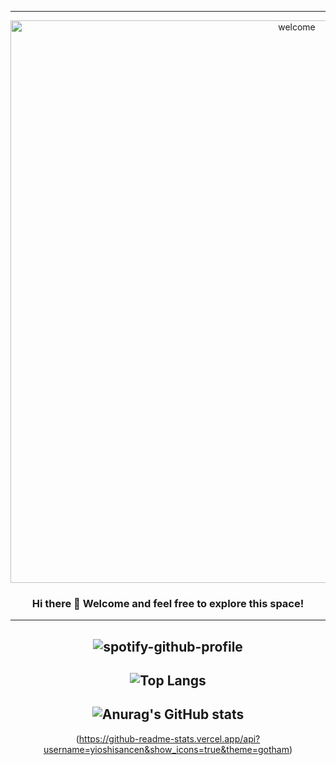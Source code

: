 <!--Customizing Profile - God Level!-->
---
<div align="center">

<!--Welcome .GIF-->
<img src="https://upload.wikimedia.org/wikipedia/commons/2/20/Matrix_Digital_rain_banner.gif" alt="welcome" width="900"/>

<!--First Greeting-->
### Hi there 👋 Welcome and feel free to explore this space!
---
<!--
**About Me**

- 🔭 I’m currently working on Cybersecurity
- 🌱 I’m currently learning how to scripting
- 👯 I’m looking to collaborate on ...
- 🤔 I’m looking for help with ...
- 💬 Ask me about ...
- 📫 How to reach me: ..
- 😄 Pronouns: ...
- ⚡ Fun fact: ...

Pediente
-->

<!--Spotify now playing-->
![spotify-github-profile](https://spotify-github-profile.vercel.app/api/view?uid=yioshi&cover_image=true&theme=novatorem&bar_color=53b14f&bar_color_cover=true)
---
<!--Top Languajes Used-->
![Top Langs](https://github-readme-stats.vercel.app/api/top-langs/?username=yioshisancen&langs_count=5)
---
<!--Profile Stats-->
![Anurag's GitHub stats](https://github-readme-stats.vercel.app/api?username=yioshisancen&show_icons=true&theme=gotham)
---
(https://github-readme-stats.vercel.app/api?username=yioshisancen&show_icons=true&theme=gotham)




</div>
